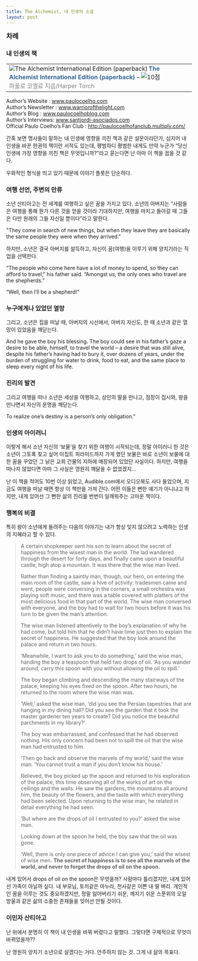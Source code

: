 ```yaml
---
title: The Alchemist, 내 인생의 소설
layout: post
---
```

<div id="toc"><b><span style="font-size: large;">차례</span></b></br></div>

### 내 인생의 책
<div class="hreview ttbReview">
  <table border="0" cellpadding="3" cellspacing="0">
    <tr>
      <td valign="top">
        <span class="item vcard"><a href="http://www.aladdin.co.kr/shop/wproduct.aspx?ISBN=0061233846&ttbkey=ttbfairycat2009001&paperid=1719588" target="_blank"><img alt="The Alchemist International Edition (paperback)" src="http://image.aladdin.co.kr/cover/cover/0061233846_1.jpg" align="left" border="0" /></a><a class="fn url" style="font-weight: bold; color: rgb(51, 102, 153); text-decoration: none;" href="http://www.aladdin.co.kr/shop/wproduct.aspx?ISBN=0061233846&ttbkey=ttbfairycat2009001&paperid=1719588" target="_blank">The Alchemist International Edition (paperback)</a> &#8211; <img alt="10점" src="http://image.aladdin.co.kr/img/common/star_s10.gif" border="0" /></span> <br /> <span style="color: rgb(129, 129, 129);">파울로 코엘료 지음/Harper Torch</span>
      </td>
    </tr>
  </table>
</div>  

Author&#8217;s Website : <font color="#003399"><a href="http://www.paulocoelho.com/">www.paulocoelho.com</a></font> <br /> Author&#8217;s Newsletter : <font color="#003399"><a href="http://www.warriorofthelight.com/">www.warriorofthelight.com</a></font> <br /> Author&#8217;s Blog : <font color="#003399"><a href="http://www.paulocoelhoblog.com/">www.paulocoelhoblog.com</a></font> <br /> Author&#8217;s Interviews: <font color="#003399"><a href="http://www.santjordi-asociados.com/">www.santjordi-asociados.com</a></font> <br /> Official Paulo Coelho&#8217;s Fan Club : <a href="http://paulocoelhofanclub.multiply.com/">http://paulocoelhofanclub.multiply.com/</a>

간혹 보면 명사들이 말하는 내 인생에 영향을 끼친 책과 같은 설문이라던가, 심지어 내 인생을 바꾼 한권의 책이란 서적도 있는데, 평범하디 평범한 내게도 만약 누군가 &#8220;당신 인생에 가장 영향을 끼친 책은 무엇입니까?&#8221;라고 묻는다면 난 아마 이 책을 꼽을 것 같다. 

우화적인 형식을 띄고 있기 때문에 이야기 플롯은 단순하다.

### 여행 선언, 주변의 만류

소년 산티아고는 전 세계를 여행하고 싶은 꿈을 가지고 있다. 소년의 아버지는 &#8220;사람들은 여행을 통해 뭔가 다른 것을 얻을 것이라 기대하지만, 여행을 마치고 돌아갈 때 그들은 다만 원래의 그들 자신일 뿐이다&#8221;라고 말한다.

"They come in search of new things, but when they leave they are basically the same people they were when they arrived."

하지만, 소년은 결국 아버지를 설득하고, 자신이 꿈(여행)을 이루기 위해 양치기라는 직업을 선택한다.

&#8220;The people who come here have a lot of money to spend, so they can afford to travel,&#8221; his father said. &#8220;Amongst us, the only ones who travel are the shepherds.&#8221;
          
&#8220;Well, then I&#8217;ll be a shepherd!&#8221;

### 누구에게나 있었던 열망

그리고, 소년은 집을 떠날 때, 아버지의 시선에서, 아버지 자신도, 한 때 소년과 같은 열망이 있었음을 깨닫는다.

And he gave the boy his blessing. The boy could see in his father&#8217;s gaze a desire to be able, himself, to travel the world &#8211; a desire that was still alive, despite his father&#8217;s having had to bury it, over dozens of years, under the burden of struggling for water to drink, food to eat, and the same place to sleep every night of his life.

### 진리의 발견

그리고 여행을 떠나 소년은 세상을 여행하고, 상인의 딸을 만나고, 점장이 집시와, 왕을 만나면서 자신의 운명을 깨닫는다.

To realize one&#8217;s destiny is a person&#8217;s only obligation.&#8221;

### 인생의 아이러니 

이렇게 해서 소년 자신의 &#8216;보물&#8217;을 찾기 위한 여행이 시작되는데, 정말 아이러니 한 것은 소년이 그토록 찾고 싶어 이집트 피라미드까지 가게 했던 보물은 바로 소년이 보물에 대한 꿈을 꾸었던 그 낡은 교회 건물의 지하에 매장되어 있었단 사실이다. 하지만, 여행을 떠나지 않았다면 아마 그 사실은 영원히 깨달을 수 없었겠지&#8230;

난 이 책을 적어도 10번 이상 읽었고, Audible.com에서 오디오북도 사다 들었으며, 지금도 여행을 떠날 때면 항상 이 책만을 가져 간다. 어떤 이들은 뻔한 얘기가 아니냐고 하지만, 내게 있어선 그 뻔한 삶의 진리를 번번이 일깨워주는 고마운 책이다.

### 행복의 비결

특히 왕이 소년에게 들려주는 다음의 이야기는 내가 항상 잊지 않으려고 노력하는 인생의 지혜라고 할 수 있다. 
> 
> A certain shopkeeper sent his son to learn about the secret of happiness from the wisest man in the world. The lad wandered through the desert for forty days, and finally came upon a beautiful castle, high atop a mountain. It was there that the wise man lived.
> 
> Rather than finding a saintly man, though, our hero, on entering the main room of the castle, saw a hive of activity: tradesmen came and went, people were conversing in the corners, a small orchestra was playing soft music, and there was a table covered with platters of the most delicious food in that part of the world. The wise man conversed with everyone, and the boy had to wait for two hours before it was his turn to be given the man&#8217;s attention.
> 
> The wise man listened attentively to the boy&#8217;s explanation of why he had come, but told him that he didn&#8217;t have time just then to explain the secret of happiness. He suggested that the boy look around the palace and return in two hours.
> 
> &#8216;Meanwhile, I want to ask you to do something,&#8217; said the wise man, handing the boy a teaspoon that held two drops of oil. &#8216;As you wander around, carry this spoon with you without allowing the oil to spill.&#8217;
> 
> The boy began climbing and descending the many stairways of the palace, keeping his eyes fixed on the spoon. After two hours, he returned to the room where the wise man was.
> 
> &#8216;Well,&#8217; asked the wise man, &#8216;did you see the Persian tapestries that are hanging in my dining hall? Did you see the garden that it took the master gardener ten years to create? Did you notice the beautiful parchments in my library?&#8217;
> 
> The boy was embarrassed, and confessed that he had observed nothing. His only concern had been not to spill the oil that the wise man had entrusted to him.
> 
> &#8216;Then go back and observe the marvels of my world,&#8217; said the wise man. &#8216;You cannot trust a man if you don&#8217;t know his house.&#8217;
> 
> Relieved, the boy picked up the spoon and returned to his exploration of the palace, this time observing all of the works of art on the ceilings and the walls. He saw the gardens, the mountains all around him, the beauty of the flowers, and the taste with which everything had been selected. Upon returning to the wise man, he related in detail everything he had seen.
> 
> &#8216;But where are the drops of oil I entrusted to you?&#8217; asked the wise man.
> 
> Looking down at the spoon he held, the boy saw that the oil was gone.
> 
> &#8216;Well, there is only one piece of advice I can give you,&#8217; said the wisest of wise men. **The secret of happiness is to see all the marvels of the world, and never to forget the drops of oil on the spoon.**

내게 있어서 drops of oil on the spoon은 무엇을까? 사람마다 틀리겠지만, 내게 있어선 가족이 아닐까 싶다. 내 부모님, 토끼같은 마누라, 천사같은 이쁜 내 딸 벼리. 개인적인 꿈을 이루는 것도 중요하겠지만, 정말 잃어버리기 쉬운, 깨지기 쉬운 스푼위의 오일 방울과 같은 삶의 소중한 존재들을 잊어선 안될 것이다.

### 이민자 산티아고

난 위에서 분명히 이 책이 내 인생을 바꿔 버렸다고 말했다. 그렇다면 구체적으로 무엇이 바뀌었을까??

난 영원히 양치기 소년으로 살겠다는 거다. 안주하지 않는 것. 그게 내 삶의 목표다.
